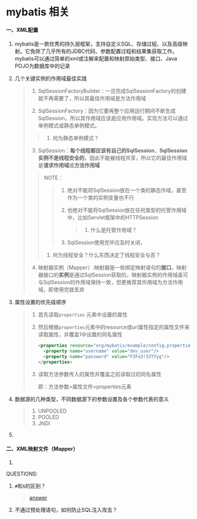 # mybatis 相关

#### 一、XML配置

1. mybatis是一款优秀的持久层框架，支持自定义SQL、存储过程、以及高级映射。它免除了几乎所有的JDBC代码、参数配置过程和结果集获取工作。mybatis可以通过简单的xml或注解来配置和映射原始类型、接口、Java POJO为数据库中的记录

2. 几个关键实例的作用域最佳实践

   > 1. SqlSessionFactoryBuilder：一旦完成SqlSessionFactory的创建就不再需要了，所以其最佳作用域是方法作用域
   >
   > 2. SqlSessionFactory：因为它要再整个应用运行期间不断生成SqlSession，所以其作用域应该是应用作用域。实现方法可以通过单例模式或静态单例模式。
   >
   >   > 1. 何为静态单例模式？
   >
   > 3. SqlSession：**每个线程都应该有自己的SqlSession**，**SqlSession实例不是线程安全的**，因此不能被线程共享，所以它的最佳作用域是**请求作用域**或**方法作用域**
   >
   >   > NOTE：
   >   >
   >   > > 1. 绝对不能将SqlSession放在一个类的静态作域，甚至作为一个类的实例变量也不行
   >   > >
   >   > > 2. 也绝对不能将SqlSession放在任何类型的托管作用域中，比如Servlet框架中的HTTPSession
   >   > >
   >   > >    > 1. 什么是托管作用域？
   >   > >
   >   > > 3. SqlSession使用完毕应及时关闭，
   >   >
   >   > 1. 何为线程安全？什么东西决定了线程安全与否？
   >   
   > 4. 映射器实例（Mapper）:映射器是一些绑定映射语句的**接口**，映射器接口的**实例**是通过SqlSession获取的，映射器实例的作用域虽可与SqlSession的作用域保持一致，但更推荐其作用域为方法作用域，即使用完就丢弃

3. 属性设置的优先级顺序

   > 1. 首先读取`properties` 元素中设置的属性
   >
   > 2. 然后根据`properties`元素中的resource或url属性指定的属性文件来读取属性，并覆盖1中设置的同名属性
   >
   >    ```xml
   >    <properties resource="org/mybatis/example/config.properties">
   >      <property name="username" value="dev_user"/>
   >      <property name="password" value="F2Fa3!33TYyg"/>
   >    </properties>
   >    ```
   >
   > 3. 读取方法参数传入的属性并覆盖之前读取过的同名属性
   >
   >    即：方法参数>属性文件>properties元素

4. 数据源的几种类型，不同数据源下的参数设置及各个参数代表的意义

   > 1. UNPOOLED
   > 2. POOLED
   > 3. JNDI

5. 

#### 二、XML映射文件（Mapper）

1. 

QUESTIONS:

1. `#`和`$`的区别？

   > [answer](https://www.cnblogs.com/yslf/p/10731951.html)

2. 不通过预处理语句，如何防止SQL注入攻击？

   > 

